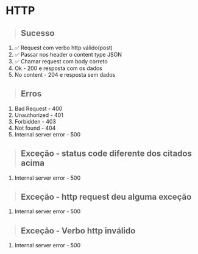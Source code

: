 # HTTP

> ## Sucesso

1. ✅ Request com verbo http válido(post)
2. ✅ Passar nos header o content type JSON
3. ✅ Chamar request com body correto
4. Ok - 200 e resposta com os dados
5. No content - 204 e resposta sem dados

> ## Erros

1. Bad Request - 400
2. Unauthorized - 401
3. Forbidden - 403
4. Not found - 404
5. Internal server error - 500

> ## Exceção - status code diferente dos citados acima

1. Internal server error - 500

> ## Exceção - http request deu alguma exceção

1. Internal server error - 500

> ## Exceção - Verbo http inválido

1. Internal server error - 500
